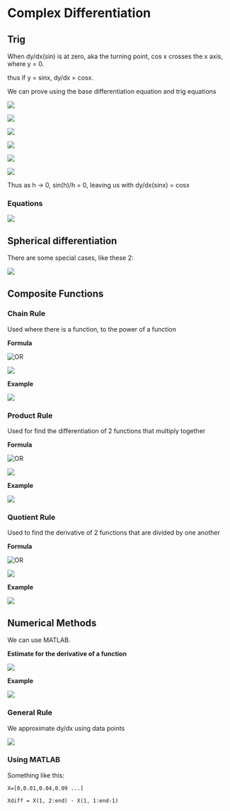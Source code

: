 # Complex Differentiation

## Trig

When dy/dx\(sin\) is at zero, aka the turning point, cos x crosses the x axis, where y = 0.

thus if y = sinx, dy/dx = cosx.

We can prove using the base differentiation equation and trig equations

![](../../../../../.gitbook/assets/image%20%2880%29.png)

![](../../../../../.gitbook/assets/image%20%2883%29.png)

![](../../../../../.gitbook/assets/image%20%2878%29.png)

![](../../../../../.gitbook/assets/image%20%2874%29.png)

![](../../../../../.gitbook/assets/image%20%2882%29.png)

![](../../../../../.gitbook/assets/image%20%2870%29.png)

Thus as h -&gt; 0, sin\(h\)/h = 0, leaving us with dy/dx\(sinx\) = cosx

### Equations

![](../../../../../.gitbook/assets/image%20%2884%29.png)

## Spherical differentiation

There are some special cases, like these 2:

![](../../../../../.gitbook/assets/image%20%2875%29.png)

## Composite Functions

### Chain Rule

Used where there is a function, to the power of a function

**Formula**

![OR](../../../../../.gitbook/assets/image%20%2864%29.png)

![](../../../../../.gitbook/assets/image%20%2868%29.png)

**Example**

![](../../../../../.gitbook/assets/image%20%2872%29.png)

### Product Rule

Used for find the differentiation of 2 functions that multiply together

**Formula**

![OR](../../../../../.gitbook/assets/image%20%2862%29.png)

![](../../../../../.gitbook/assets/image%20%2881%29.png)

**Example**

![](../../../../../.gitbook/assets/image%20%2866%29.png)

### Quotient Rule

Used to find the derivative of 2 functions that are divided by one another

**Formula**

![OR](../../../../../.gitbook/assets/image%20%2863%29.png)

![](../../../../../.gitbook/assets/image%20%2877%29.png)

**Example**

![](../../../../../.gitbook/assets/image%20%2879%29.png)

## Numerical Methods

We can use MATLAB.



**Estimate for the derivative of a function**

![](../../../../../.gitbook/assets/image%20%2869%29.png)

**Example**

![](../../../../../.gitbook/assets/image%20%2865%29.png)

### General Rule

We approximate dy/dx using data points

![](../../../../../.gitbook/assets/image%20%2885%29.png)

### Using MATLAB

Something like this:

`X=[0,0.01,0.04,0.09 ...]`

`Xdiff = X(1, 2:end) - X(1, 1:end-1)`

